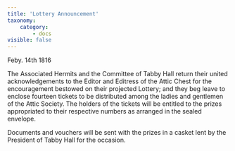 ```yaml
---
title: 'Lottery Announcement'
taxonomy:
    category:
        - docs
visible: false
---
```


Feby. 14th 1816

The Associated Hermits and the Committee of Tabby Hall return their united acknowledgements to the Editor and Editress of the Attic Chest for the encouragement bestowed on their projected Lottery; and they beg leave to enclose fourteen tickets to be distributed among the ladies and gentlemen of the Attic Society. The holders of the tickets will be entitled to the prizes appropriated to their respective numbers as arranged in the sealed envelope.

Documents and vouchers will be sent with the prizes in a casket lent by the President of Tabby Hall for the occasion.